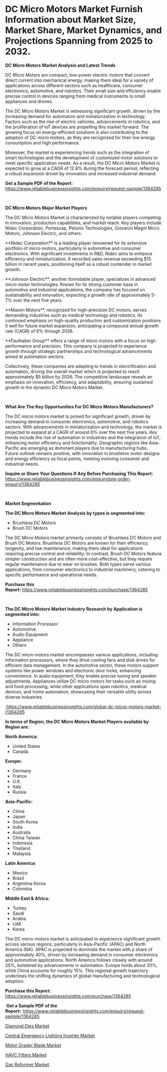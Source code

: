 <p><h1>DC Micro Motors Market Furnish Information about Market Size, Market Share, Market Dynamics, and Projections Spanning from 2025 to 2032.</h1></p><p><strong>DC Micro Motors Market Analysis and Latest Trends</strong></p>
<p><p>DC Micro Motors are compact, low-power electric motors that convert direct current into mechanical energy, making them ideal for a variety of applications across different sectors such as healthcare, consumer electronics, automotive, and robotics. Their small size and efficiency enable precise control in devices ranging from medical instruments to small appliances and drones.</p><p>The DC Micro Motors Market is witnessing significant growth, driven by the increasing demand for automation and miniaturization in technology. Factors such as the rise of electric vehicles, advancements in robotics, and the proliferation of IoT devices are propelling this market forward. The growing focus on energy-efficient solutions is also contributing to the adoption of DC micro motors, as they are recognized for their low energy consumption and high performance.</p><p>Moreover, the market is experiencing trends such as the integration of smart technologies and the development of customized motor solutions to meet specific application needs. As a result, the DC Micro Motors Market is expected to grow at a CAGR of 12.8% during the forecast period, reflecting a robust expansion driven by innovation and increased industrial demand.</p></p>
<p><strong>Get a Sample PDF of the Report:&nbsp;</strong> <a href="https://www.reliablebusinessinsights.com/enquiry/request-sample/1364285?utm_campaign=950&utm_medium=2&utm_source=Github&utm_content=ia&utm_term=19022025&utm_id=dc-micro-motors">https://www.reliablebusinessinsights.com/enquiry/request-sample/1364285</a></p>
<p>&nbsp;</p>
<p><strong>DC Micro Motors Major Market Players</strong></p>
<p><p>The DC Micro Motors Market is characterized by notable players competing in innovation, production capabilities, and market reach. Key players include Nidec Corporation, Portescap, Pelonis Technologies, Giovanni Magni Micro Motors, Johnson Electric, and others.</p><p>**Nidec Corporation** is a leading player renowned for its extensive portfolio of micro motors, particularly in automotive and consumer electronics. With significant investments in R&D, Nidec aims to enhance efficiency and miniaturization. It recorded sales revenue exceeding $15 billion in recent years, positioning itself as a robust contender in market growth.</p><p>**Johnson Electric**, another formidable player, specializes in advanced micro motor technologies. Known for its strong customer base in automotive and industrial applications, the company has focused on sustainability and innovation, expecting a growth rate of approximately 5-7% over the next five years.</p><p>**Maxon Motors**, recognized for high-precision DC motors, serves demanding industries such as medical technology and robotics. Its continued emphasis on high-quality production and customization positions it well for future market expansion, anticipating a compound annual growth rate (CAGR) of 6% through 2028.</p><p>**Faulhaber Group** offers a range of micro motors with a focus on high performance and precision. This company is projected to experience growth through strategic partnerships and technological advancements aimed at automation sectors.</p><p>Collectively, these companies are adapting to trends in electrification and automation, driving the overall market which is projected to reach approximately $5 billion by 2026. The competitive landscape reveals an emphasis on innovation, efficiency, and adaptability, ensuring sustained growth in the dynamic DC Micro Motors Market.</p></p>
<p>&nbsp;</p>
<p><strong>What Are The Key Opportunities For DC Micro Motors Manufacturers?</strong></p>
<p><p>The DC micro motors market is poised for significant growth, driven by increasing demand in consumer electronics, automotive, and robotics sectors. With advancements in miniaturization and technology, the market is projected to expand at a CAGR of around 6% over the next five years. Key trends include the rise of automation in industries and the integration of IoT, enhancing motor efficiency and functionality. Geographic regions like Asia-Pacific are emerging as dominant players due to manufacturing hubs. Future outlook remains positive, with innovation in brushless motor designs and energy efficiency as focal points, meeting evolving consumer and industrial needs.</p></p>
<p><strong>Inquire or Share Your Questions If Any Before Purchasing This Report:</strong> <a href="https://www.reliablebusinessinsights.com/enquiry/pre-order-enquiry/1364285?utm_campaign=950&utm_medium=2&utm_source=Github&utm_content=ia&utm_term=19022025&utm_id=dc-micro-motors">https://www.reliablebusinessinsights.com/enquiry/pre-order-enquiry/1364285</a></p>
<p>&nbsp;</p>
<p><strong>Market Segmentation</strong></p>
<p><strong>The DC Micro Motors Market Analysis by types is segmented into:</strong></p>
<p><ul><li>Brushless DC Motors</li><li>Brush DC Motors</li></ul></p>
<p><p>The DC Micro Motors market primarily consists of Brushless DC Motors and Brush DC Motors. Brushless DC Motors are known for their efficiency, longevity, and low maintenance, making them ideal for applications requiring precise control and reliability. In contrast, Brush DC Motors feature simpler construction and are often more cost-effective, but they require regular maintenance due to wear on brushes. Both types serve various applications, from consumer electronics to industrial machinery, catering to specific performance and operational needs.</p></p>
<p><strong>Purchase this Report:&nbsp;</strong><a href="https://www.reliablebusinessinsights.com/purchase/1364285?utm_campaign=950&utm_medium=2&utm_source=Github&utm_content=ia&utm_term=19022025&utm_id=dc-micro-motors">https://www.reliablebusinessinsights.com/purchase/1364285</a></p>
<p>&nbsp;</p>
<p><strong>The DC Micro Motors Market Industry Research by Application is segmented into:</strong></p>
<p><ul><li>Information Processor</li><li>Automotive</li><li>Audio Equipment</li><li>Appliance</li><li>Others</li></ul></p>
<p><p>The DC micro motors market encompasses various applications, including information processors, where they drive cooling fans and disk drives for efficient data management. In the automotive sector, these motors support systems like power windows and electronic door locks, enhancing convenience. In audio equipment, they enable precise tuning and speaker adjustments. Appliances utilize DC micro motors for tasks such as mixing and food processing, while other applications span robotics, medical devices, and home automation, showcasing their versatile utility across diverse industries.</p></p>
<p><a href="https://www.reliablebusinessinsights.com/global-dc-micro-motors-market-r1364285?utm_campaign=950&utm_medium=2&utm_source=Github&utm_content=ia&utm_term=19022025&utm_id=dc-micro-motors">&nbsp;https://www.reliablebusinessinsights.com/global-dc-micro-motors-market-r1364285</a></p>
<p><strong>In terms of Region, the DC Micro Motors Market Players available by Region are:</strong></p>
<p>
    <p> <strong> North America: </strong>
        <ul>
            <li>United States</li>
            <li>Canada</li>
        </ul>
        </p> 
    <p> <strong> Europe: </strong>
        <ul>
            <li>Germany</li>
            <li>France</li>
            <li>U.K.</li>
            <li>Italy</li>
            <li>Russia</li>
        </ul>
        </p> 
    <p> <strong> Asia-Pacific: </strong>
        <ul>
            <li>China</li>
            <li>Japan</li>
            <li>South Korea</li>
            <li>India</li>
            <li>Australia</li>
            <li>China Taiwan</li>
            <li>Indonesia</li>
            <li>Thailand</li>
            <li>Malaysia</li>
        </ul>
        </p> 
    <p> <strong> Latin America: </strong>
        <ul>
            <li>Mexico</li>
            <li>Brazil</li>
            <li>Argentina Korea</li>
            <li>Colombia</li>
        </ul>
        </p> 
    <p> <strong> Middle East & Africa: </strong>
        <ul>
            <li>Turkey</li>
            <li>Saudi</li>
            <li>Arabia</li>
            <li>UAE</li>
            <li>Korea</li>
        </ul>
    </p>
    </p>
<p><p>The DC micro motors market is anticipated to experience significant growth across various regions, particularly in Asia-Pacific (APAC) and North America (NA). APAC is projected to dominate the market with a share of approximately 40%, driven by increasing demand in consumer electronics and automotive applications. North America follows closely with around 25%, bolstered by advancements in automation. Europe holds about 20%, while China accounts for roughly 15%. This regional growth trajectory underlines the shifting dynamics of global manufacturing and technological adoption.</p></p>
<p><strong>Purchase this Report: </strong><a href="https://www.reliablebusinessinsights.com/purchase/1364285?utm_campaign=950&utm_medium=2&utm_source=Github&utm_content=ia&utm_term=19022025&utm_id=dc-micro-motors">https://www.reliablebusinessinsights.com/purchase/1364285</a></p>
<p>&nbsp;<strong>Get a Sample PDF of the Report:&nbsp;&nbsp;</strong><a href="https://www.reliablebusinessinsights.com/enquiry/request-sample/1364285?utm_campaign=950&utm_medium=2&utm_source=Github&utm_content=ia&utm_term=19022025&utm_id=dc-micro-motors">https://www.reliablebusinessinsights.com/enquiry/request-sample/1364285</a></p>
<p><strong></strong></p>
<p><p><a href="https://github.com/fendtdjunawo/Market-Research-Report-List-1/blob/main/diamond-dies-market.md?utm_campaign=950&utm_medium=2&utm_source=Github&utm_content=ia&utm_term=19022025&utm_id=dc-micro-motors">Diamond Dies Market</a></p><p><a href="https://github.com/netkobayoya/Market-Research-Report-List-1/blob/main/central-emergency-lighting-inverter-market.md?utm_campaign=950&utm_medium=2&utm_source=Github&utm_content=ia&utm_term=19022025&utm_id=dc-micro-motors">Central Emergency Lighting Inverter Market</a></p><p><a href="https://github.com/scalocassoj6/Market-Research-Report-List-1/blob/main/motor-grader-blade-market.md?utm_campaign=950&utm_medium=2&utm_source=Github&utm_content=ia&utm_term=19022025&utm_id=dc-micro-motors">Motor Grader Blade Market</a></p><p><a href="https://github.com/danzopachllq/Market-Research-Report-List-1/blob/main/havc-filters-market.md?utm_campaign=950&utm_medium=2&utm_source=Github&utm_content=ia&utm_term=19022025&utm_id=dc-micro-motors">HAVC Filters Market</a></p><p><a href="https://github.com/kovasovitzzg/Market-Research-Report-List-1/blob/main/gas-reformer-market.md?utm_campaign=950&utm_medium=2&utm_source=Github&utm_content=ia&utm_term=19022025&utm_id=dc-micro-motors">Gas Reformer Market</a></p></p>